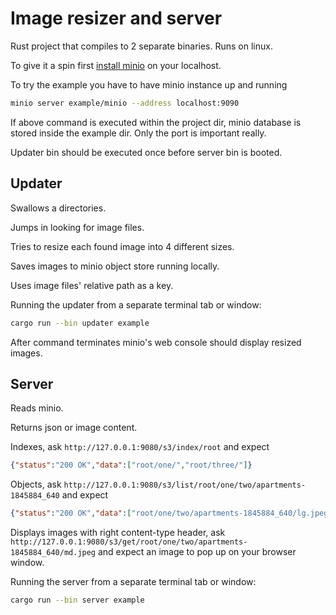 # Image resizer and server

Rust project that compiles to 2 separate binaries. Runs on linux.

To give it a spin first [install minio](https://min.io/docs/minio/linux/operations/install-deploy-manage/deploy-minio-single-node-single-drive.html#minio-snsd) on your localhost.

To try the example you have to have minio instance up and running
```bash
minio server example/minio --address localhost:9090
```

If above command is executed within the project dir, minio database is stored inside the example dir. Only the port is important really.

Updater bin should be executed once before server bin is booted.

## Updater
Swallows a directories.

Jumps in looking for image files.

Tries to resize each found image into 4 different sizes.

Saves images to minio object store running locally.

Uses image files' relative path as a key.


Running the updater from a separate terminal tab or window:

```bash
cargo run --bin updater example
```

After command terminates minio's web console should display resized images.

## Server
Reads minio.

Returns json or image content.

Indexes, ask `http://127.0.0.1:9080/s3/index/root` and expect
```json
{"status":"200 OK","data":["root/one/","root/three/"]}
```

Objects, ask `http://127.0.0.1:9080/s3/list/root/one/two/apartments-1845884_640` and expect
```json
{"status":"200 OK","data":["root/one/two/apartments-1845884_640/lg.jpeg","root/one/two/apartments-1845884_640/md.jpeg","root/one/two/apartments-1845884_640/sm.jpeg","root/one/two/apartments-1845884_640/xs.jpeg"]}
```

Displays images with right content-type header, ask `http://127.0.0.1:9080/s3/get/root/one/two/apartments-1845884_640/md.jpeg` and expect an image to pop up on your browser window.

Running the server from a separate terminal tab or window:

```bash
cargo run --bin server example
```

